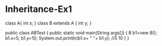 # Inheritance-Ex1
class A{
    int x;
}
class B extends A {
    int y;
}

public class ABTest {
    public static void main(String args[]) {
    B b1=new B();
    b1.x=5;
    b1.y=10;
      System.out.println(b1.x+ " "+ b1.y); //5 10 
    }
}
